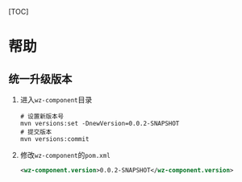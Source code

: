 [TOC]

# 帮助

## 统一升级版本

1. 进入`wz-component`目录

   ```shell
   # 设置新版本号
   mvn versions:set -DnewVersion=0.0.2-SNAPSHOT
   # 提交版本
   mvn versions:commit
   ```

2. 修改`wz-component`的`pom.xml`

   ```xml
   <wz-component.version>0.0.2-SNAPSHOT</wz-component.version>
   ```

